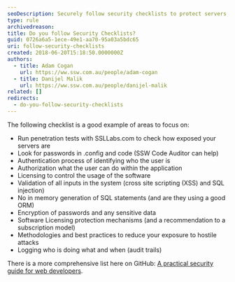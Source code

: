 ```yaml
---
seoDescription: Securely follow security checklists to protect servers, applications, and data from hostile attacks.
type: rule
archivedreason:
title: Do you follow Security Checklists?
guid: 0726a6a5-1ece-49e1-aa70-95a03a5bdc65
uri: follow-security-checklists
created: 2018-06-20T15:18:50.0000000Z
authors:
  - title: Adam Cogan
    url: https://ww.ssw.com.au/people/adam-cogan
  - title: Danijel Malik
    url: https://ww.ssw.com.au/people/danijel-malik
related: []
redirects:
  - do-you-follow-security-checklists
---
```


The following checklist is a good example of areas to focus on:

- Run penetration tests with SSLLabs.com to check how exposed your servers are
- Look for passwords in .config and code (SSW Code Auditor can help)
- Authentication process of identifying who the user is
- Authorization what the user can do within the application
- Licensing to control the usage of the software
- Validation of all inputs in the system (cross site scripting (XSS) and SQL injection)
- No in memory generation of SQL statements (and are they using a good ORM)
- Encryption of passwords and any sensitive data
- Software Licensing protection mechanisms (and a recommendation to a subscription model)
- Methodologies and best practices to reduce your exposure to hostile attacks
- Logging who is doing what and when (audit trails)

There is a more comprehensive list here on GitHub: [A practical security guide for web developers](http://bit.ly/SecurityGuide-Checklist).

<!--endintro-->
